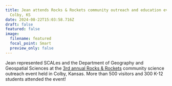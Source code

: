 ```yaml
---
title: Jean attends Rocks & Rockets community outreach and education event in
  Colby, KS
date: 2024-08-22T15:03:58.716Z
draft: false
featured: false
image:
  filename: featured
  focal_point: Smart
  preview_only: false
---
```

J﻿ean represented SCALes and the Department of Geography and Geospatial Sciences at the [3rd annual Rocks & Rockets](https://www.facebook.com/events/colby-event-center/rocks-and-rockets-3rd-annual/373419441866838/?_rdr) community science outreach event held in Colby, Kansas. More than 500 visitors and 300 K-12 students attended the event!